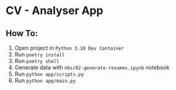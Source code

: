 # CV - Analyser App

## How To:

1. Open project in `Python 3.10 Dev Container`
2. Run `poetry install`
3. Run `poetry shell`
4. Generate data with `nbs/02-generate-resumes.ipynb` notebook
5. Run `python app/scripts.py`
6. Run `python app/main.py`
